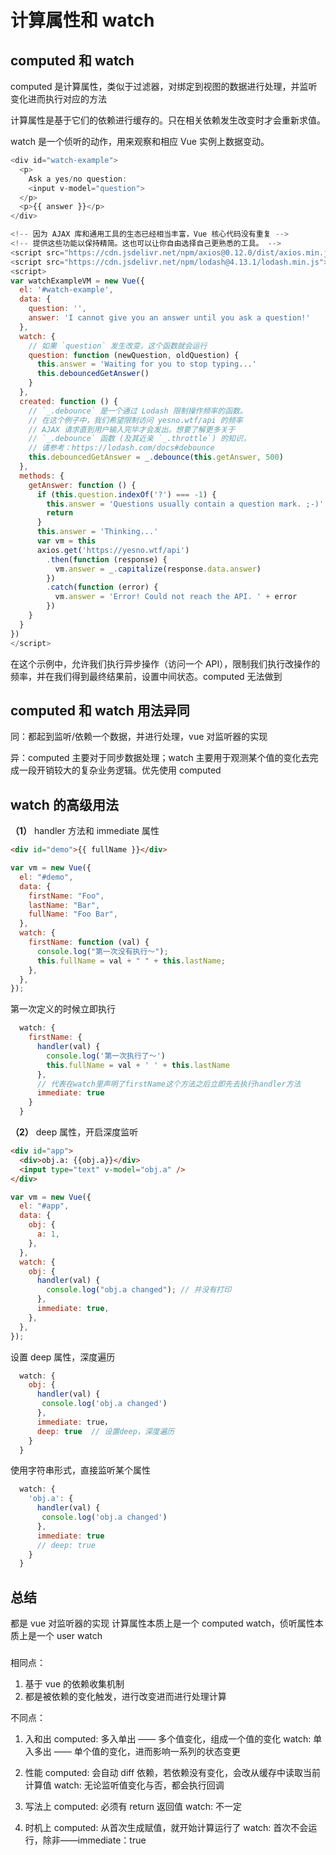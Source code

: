 # 计算属性和 watch

## computed 和 watch

computed 是计算属性，类似于过滤器，对绑定到视图的数据进行处理，并监听变化进而执行对应的方法

计算属性是基于它们的依赖进行缓存的。只在相关依赖发生改变时才会重新求值。

watch 是一个侦听的动作，用来观察和相应 Vue 实例上数据变动。

```javascript
<div id="watch-example">
  <p>
    Ask a yes/no question:
    <input v-model="question">
  </p>
  <p>{{ answer }}</p>
</div>

```

```javascript
<!-- 因为 AJAX 库和通用工具的生态已经相当丰富，Vue 核心代码没有重复 -->
<!-- 提供这些功能以保持精简。这也可以让你自由选择自己更熟悉的工具。 -->
<script src="https://cdn.jsdelivr.net/npm/axios@0.12.0/dist/axios.min.js"></script>
<script src="https://cdn.jsdelivr.net/npm/lodash@4.13.1/lodash.min.js"></script>
<script>
var watchExampleVM = new Vue({
  el: '#watch-example',
  data: {
    question: '',
    answer: 'I cannot give you an answer until you ask a question!'
  },
  watch: {
    // 如果 `question` 发生改变，这个函数就会运行
    question: function (newQuestion, oldQuestion) {
      this.answer = 'Waiting for you to stop typing...'
      this.debouncedGetAnswer()
    }
  },
  created: function () {
    // `_.debounce` 是一个通过 Lodash 限制操作频率的函数。
    // 在这个例子中，我们希望限制访问 yesno.wtf/api 的频率
    // AJAX 请求直到用户输入完毕才会发出。想要了解更多关于
    // `_.debounce` 函数 (及其近亲 `_.throttle`) 的知识，
    // 请参考：https://lodash.com/docs#debounce
    this.debouncedGetAnswer = _.debounce(this.getAnswer, 500)
  },
  methods: {
    getAnswer: function () {
      if (this.question.indexOf('?') === -1) {
        this.answer = 'Questions usually contain a question mark. ;-)'
        return
      }
      this.answer = 'Thinking...'
      var vm = this
      axios.get('https://yesno.wtf/api')
        .then(function (response) {
          vm.answer = _.capitalize(response.data.answer)
        })
        .catch(function (error) {
          vm.answer = 'Error! Could not reach the API. ' + error
        })
    }
  }
})
</script>

```

在这个示例中，允许我们执行异步操作（访问一个 API），限制我们执行改操作的频率，并在我们得到最终结果前，设置中间状态。computed 无法做到

## computed 和 watch 用法异同

同：都起到监听/依赖一个数据，并进行处理，vue 对监听器的实现

异：computed 主要对于同步数据处理；watch 主要用于观测某个值的变化去完成一段开销较大的复杂业务逻辑。优先使用 computed

## watch 的高级用法

**（1）** handler 方法和 immediate 属性

```html
<div id="demo">{{ fullName }}</div>
```

```javascript
var vm = new Vue({
  el: "#demo",
  data: {
    firstName: "Foo",
    lastName: "Bar",
    fullName: "Foo Bar",
  },
  watch: {
    firstName: function (val) {
      console.log("第一次没有执行～");
      this.fullName = val + " " + this.lastName;
    },
  },
});
```

第一次定义的时候立即执行

```javascript
  watch: {
    firstName: {
      handler(val) {
        console.log('第一次执行了～')
        this.fullName = val + ' ' + this.lastName
      },
      // 代表在watch里声明了firstName这个方法之后立即先去执行handler方法
      immediate: true
    }
  }

```

**（2）** deep 属性，开启深度监听

```html
<div id="app">
  <div>obj.a: {{obj.a}}</div>
  <input type="text" v-model="obj.a" />
</div>
```

```javascript
var vm = new Vue({
  el: "#app",
  data: {
    obj: {
      a: 1,
    },
  },
  watch: {
    obj: {
      handler(val) {
        console.log("obj.a changed"); // 并没有打印
      },
      immediate: true,
    },
  },
});
```

设置 deep 属性，深度遍历

```javascript
  watch: {
    obj: {
      handler(val) {
       console.log('obj.a changed')
      },
      immediate: true，
      deep: true  // 设置deep，深度遍历
    }
  }

```

使用字符串形式，直接监听某个属性

```javascript
  watch: {
    'obj.a': {
      handler(val) {
       console.log('obj.a changed')
      },
      immediate: true
      // deep: true
    }
  }

```

## 总结

都是 vue 对监听器的实现 计算属性本质上是一个 computed watch，侦听属性本质上是一个 user watch

###

相同点：

1. 基于 vue 的依赖收集机制
2. 都是被依赖的变化触发，进行改变进而进行处理计算

不同点：

1. 入和出
   computed: 多入单出 —— 多个值变化，组成一个值的变化
   watch: 单入多出 —— 单个值的变化，进而影响一系列的状态变更

2. 性能
   computed: 会自动 diff 依赖，若依赖没有变化，会改从缓存中读取当前计算值
   watch: 无论监听值变化与否，都会执行回调

3. 写法上
   computed: 必须有 return 返回值
   watch: 不一定

4. 时机上
   computed: 从首次生成赋值，就开始计算运行了
   watch: 首次不会运行，除非——immediate：true
